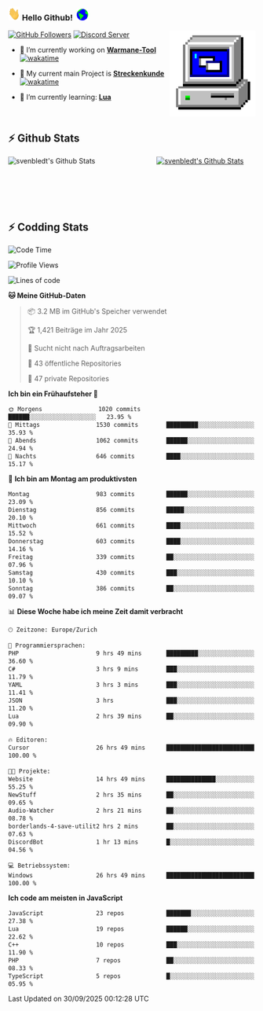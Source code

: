 ### <img src="https://github.com/svenbledt/svenbledt/blob/main/Assets/Hi.gif" height="28" width="24"> **Hello Github!** &nbsp;<img src="https://github.com/svenbledt/svenbledt/blob/main/Assets/Earth.gif" height="24" width="24">
[![GitHub Followers](https://img.shields.io/github/followers/svenbledt?label=Follow&style=flat-squaree&logo=github&labelColor=black&color=black&cacheSeconds=5)](https://github.com/svenbledt)
[![Discord Server](https://img.shields.io/discord/443405445831327754?style=flat-squeree&logo=discord&logoColor=white&label=Trojan%20Chillecke%20Server&labelColor=black&color=gray&cacheSeconds=3650)](https://discord.gg/c6GZKjVhxw)
<img align="right" alt="PC GIF" src="https://github.com/svenbledt/svenbledt/blob/main/Assets/PC.gif" width="175" />

<p>

 - 🔭 I’m currently working on **[Warmane-Tool](https://github.com/svenbledt/Warmane-Bot)** [![wakatime](https://wakatime.com/badge/user/eb1cebc0-6a00-4f39-ab37-6770a4331515/project/b1c02622-6489-4920-898c-6e91c5bba727.svg)](https://wakatime.com/badge/user/eb1cebc0-6a00-4f39-ab37-6770a4331515/project/b1c02622-6489-4920-898c-6e91c5bba727)
 - 🔭 My current main Project is **[Streckenkunde](https://github.com/Streckenkunde)** [![wakatime](https://wakatime.com/badge/user/eb1cebc0-6a00-4f39-ab37-6770a4331515/project/8c10f4f0-0d09-4e0e-b526-eec4de9936b6.svg)](https://wakatime.com/badge/user/eb1cebc0-6a00-4f39-ab37-6770a4331515/project/8c10f4f0-0d09-4e0e-b526-eec4de9936b6)

 - 🌱 I’m currently learning: **[Lua](https://www.lua.org/)**
 
</p>

<br>

## :zap: Github Stats

<a href="https://github.com/svenbledt">
  <img align="left" src="https://github-readme-stats.vercel.app/api?username=svenbledt&show_icons=true&title_color=c9d1d9&icon_color=58a6da&text_color=c9d1d9&bg_color=0d1117&hide=issues" alt="svenbledt's Github Stats" width="60%">
 </a>
 <a href="https://github.com/svenbledt">
 <img src="https://github-readme-stats.vercel.app/api/top-langs/?username=svenbledt&show_icons=true&title_color=c9d1d9&icon_color=58a6da&text_color=c9d1d9&bg_color=0d1117" alt="svenbledt's Github Stats" width="35%">
 </a>

<br> <br> <br> <br> 
## :zap: Codding Stats

<!--START_SECTION:waka-->
![Code Time](http://img.shields.io/badge/Code%20Time-1%2C007%20hrs%2016%20mins-blue)

![Profile Views](http://img.shields.io/badge/Profilansichten-0-blue)

![Lines of code](https://img.shields.io/badge/Seit%20Hallo%20Welt%20habe%20ich%20geschrieben-37.5%20million%20Codezeilen-blue)

**🐱 Meine GitHub-Daten** 

> 📦 3.2 MB im GitHub's Speicher verwendet 
 > 
> 🏆 1,421 Beiträge im Jahr 2025
 > 
> 🚫 Sucht nicht nach Auftragsarbeiten
 > 
> 📜 43 öffentliche Repositories 
 > 
> 🔑 47 private Repositories 
 > 
**Ich bin ein Frühaufsteher 🐤** 

```text
🌞 Morgens                1020 commits        ██████░░░░░░░░░░░░░░░░░░░   23.95 % 
🌆 Mittags                1530 commits        █████████░░░░░░░░░░░░░░░░   35.93 % 
🌃 Abends                 1062 commits        ██████░░░░░░░░░░░░░░░░░░░   24.94 % 
🌙 Nachts                 646 commits         ████░░░░░░░░░░░░░░░░░░░░░   15.17 % 
```
📅 **Ich bin am Montag am produktivsten** 

```text
Montag                   983 commits         ██████░░░░░░░░░░░░░░░░░░░   23.09 % 
Dienstag                 856 commits         █████░░░░░░░░░░░░░░░░░░░░   20.10 % 
Mittwoch                 661 commits         ████░░░░░░░░░░░░░░░░░░░░░   15.52 % 
Donnerstag               603 commits         ████░░░░░░░░░░░░░░░░░░░░░   14.16 % 
Freitag                  339 commits         ██░░░░░░░░░░░░░░░░░░░░░░░   07.96 % 
Samstag                  430 commits         ███░░░░░░░░░░░░░░░░░░░░░░   10.10 % 
Sonntag                  386 commits         ██░░░░░░░░░░░░░░░░░░░░░░░   09.07 % 
```


📊 **Diese Woche habe ich meine Zeit damit verbracht** 

```text
🕑︎ Zeitzone: Europe/Zurich

💬 Programmiersprachen: 
PHP                      9 hrs 49 mins       █████████░░░░░░░░░░░░░░░░   36.60 % 
C#                       3 hrs 9 mins        ███░░░░░░░░░░░░░░░░░░░░░░   11.79 % 
YAML                     3 hrs 3 mins        ███░░░░░░░░░░░░░░░░░░░░░░   11.41 % 
JSON                     3 hrs               ███░░░░░░░░░░░░░░░░░░░░░░   11.20 % 
Lua                      2 hrs 39 mins       ██░░░░░░░░░░░░░░░░░░░░░░░   09.90 % 

🔥 Editoren: 
Cursor                   26 hrs 49 mins      █████████████████████████   100.00 % 

🐱‍💻 Projekte: 
Website                  14 hrs 49 mins      ██████████████░░░░░░░░░░░   55.25 % 
NewStuff                 2 hrs 35 mins       ██░░░░░░░░░░░░░░░░░░░░░░░   09.65 % 
Audio-Watcher            2 hrs 21 mins       ██░░░░░░░░░░░░░░░░░░░░░░░   08.78 % 
borderlands-4-save-utilit2 hrs 2 mins        ██░░░░░░░░░░░░░░░░░░░░░░░   07.63 % 
DiscordBot               1 hr 13 mins        █░░░░░░░░░░░░░░░░░░░░░░░░   04.56 % 

💻 Betriebssystem: 
Windows                  26 hrs 49 mins      █████████████████████████   100.00 % 
```

**Ich code am meisten in JavaScript** 

```text
JavaScript               23 repos            ███████░░░░░░░░░░░░░░░░░░   27.38 % 
Lua                      19 repos            ██████░░░░░░░░░░░░░░░░░░░   22.62 % 
C++                      10 repos            ███░░░░░░░░░░░░░░░░░░░░░░   11.90 % 
PHP                      7 repos             ██░░░░░░░░░░░░░░░░░░░░░░░   08.33 % 
TypeScript               5 repos             █░░░░░░░░░░░░░░░░░░░░░░░░   05.95 % 
```




 Last Updated on 30/09/2025 00:12:28 UTC
<!--END_SECTION:waka-->
